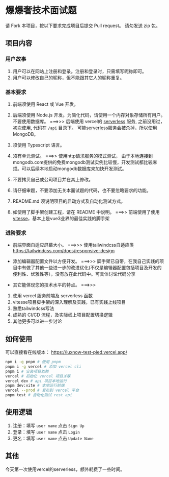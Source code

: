 # 爆爆奢技术面试题

请 Fork 本项目，按以下要求完成项目后提交 Pull request。
请勿发送 zip 包。

## 项目内容

### 用户故事

1. 用户可以在网站上注册和登录。注册和登录时，只需填写昵称即可。
2. 用户可以修改自己的昵称，但不能跟其它人的昵称重复。

### 基本要求

1. 前端须使用 React 或 Vue 开发。
2. 后端须使用 Node.js 开发。为简化代码，请使用一个内存对象存储所有用户。不要使用数据库。
===>>> 后端使用 vercel的 [serverless](https://vercel.com/docs/concepts/functions/introduction) 服务, 之前没用过，初次使用, 代码在 `/api` 目录下。
可能serverless服务会被杀掉，所以使用MongoDB。

3. 须使用 Typescript 语言。
4. 须有单元测试。
===>> 使用http请求服务的模式测试， 由于本地连接到mongodb.com提供的免费mongodb测试实例比较慢，开发测试都比较麻烦。可以后续本地启动mongodb数据库来加快开发测试。

5. 不要拷贝自己或公司项目并在其上修改。
6. 请仔细审题，不要添加无关本面试题的代码，也不要忽略要求的功能。
7. README.md 须说明项目的启动方式及自动化测试方式。
8. 如使用了脚手架创建工程，请在 README 中说明。
===>> 前端使用了使用[vitesse](https://github.com/antfu/vitesse)，基本上是vue3业界的最佳实践的脚手架

### 进阶要求

- 前端界面自适应屏幕大小。
===>>> 使用tailwindcss自适应类 <https://tailwindcss.com/docs/responsive-design>
- 添加编辑器配置文件以方便开发。
===>>> 脚手架已自带，在我自己实践的项目中有做了其他一些进一步的改进优化(不仅是编辑器配置包括项目及开发的便利性、优雅性等），没有放在此代码中。可具体讨论代码分享

- 其它能体现您的技术水平的特点。
===>>>

1. 使用 vercel 服务前端及 serverless 函数
2. vitesse项目脚手架的深入理解及实践，已有实践上线项目
3. 熟悉tailwindcss写法
4. 成熟的 CI/CD 流程，及实际线上项目配置切换逻辑
5. 其他更多可以进一步讨论

## 如何使用

可以直接看在线版本： <https://luxnow-test-pied.vercel.app/>

```zsh
npm i -g pnpm # 使用 pnpm
pnpm i -g vercel # 添加 vercel cli
pnpm i # 安装项目依赖
vercel # 初始化 vercel 项目关联
vercel dev # api 项目本地运行
pnpm dev:vite # 本地运行前端
vercel --prod # 发布到 vercel 平台
pnpm test # 自动化测试 rest api
```

## 使用逻辑

1. 注册：填写 `user name` 点击 `Sign Up`
1. 登录：填写 `user name` 点击 `Login`
2. 更名：填写 `user name` 点击 `Update Name`

## 其他

今天第一次使用vercel的serverless，额外耗费了一些时间。
